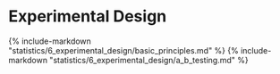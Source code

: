 # Experimental Design

{% include-markdown "statistics/6_experimental_design/basic_principles.md" %}
{% include-markdown "statistics/6_experimental_design/a_b_testing.md" %}

